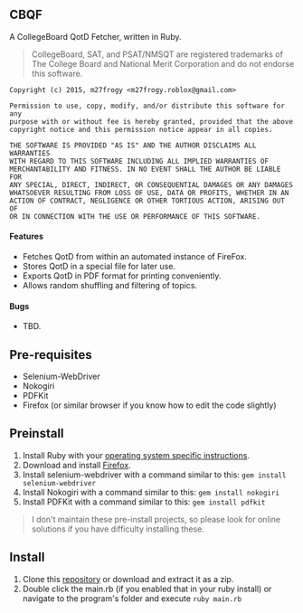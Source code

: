 ## CBQF
A CollegeBoard QotD Fetcher, written in Ruby.

>CollegeBoard, SAT, and PSAT/NMSQT are registered trademarks of The College Board and National Merit Corporation and do not endorse this software.

```
Copyright (c) 2015, m27frogy <m27frogy.roblox@gmail.com>

Permission to use, copy, modify, and/or distribute this software for any
purpose with or without fee is hereby granted, provided that the above
copyright notice and this permission notice appear in all copies.

THE SOFTWARE IS PROVIDED "AS IS" AND THE AUTHOR DISCLAIMS ALL WARRANTIES
WITH REGARD TO THIS SOFTWARE INCLUDING ALL IMPLIED WARRANTIES OF
MERCHANTABILITY AND FITNESS. IN NO EVENT SHALL THE AUTHOR BE LIABLE FOR
ANY SPECIAL, DIRECT, INDIRECT, OR CONSEQUENTIAL DAMAGES OR ANY DAMAGES
WHATSOEVER RESULTING FROM LOSS OF USE, DATA OR PROFITS, WHETHER IN AN
ACTION OF CONTRACT, NEGLIGENCE OR OTHER TORTIOUS ACTION, ARISING OUT OF
OR IN CONNECTION WITH THE USE OR PERFORMANCE OF THIS SOFTWARE.
```

#### Features
- Fetches QotD from within an automated instance of FireFox.
- Stores QotD in a special file for later use.
- Exports QotD in PDF format for printing conveniently.
- Allows random shuffling and filtering of topics.

#### Bugs
- TBD.

## Pre-requisites
- Selenium-WebDriver
- Nokogiri
- PDFKit
- Firefox (or similar browser if you know how to edit the code slightly)

## Preinstall

1.  Install Ruby with your [operating system specific instructions](https://www.ruby-lang.org/en/documentation/installation/).
2.  Download and install [Firefox](https://www.mozilla.org/en-US/firefox/new/).
3.  Install selenium-webdriver with a command similar to this: `gem install selenium-webdriver`
4.  Install Nokogiri with a command similar to this: `gem install nokogiri`
5.  Install PDFKit with a command similar to this: `gem install pdfkit`

> I don't maintain these pre-install projects, so please look for online solutions if you have difficulty installing these.

## Install

1.  Clone this [repository](https://help.github.com/articles/cloning-a-repository/) or download and extract it as a zip.
2.  Double click the main.rb (if you enabled that in your ruby install) or navigate to the program's folder and execute `ruby main.rb`

